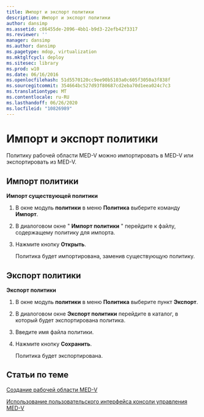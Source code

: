 ```yaml
---
title: Импорт и экспорт политики
description: Импорт и экспорт политики
author: dansimp
ms.assetid: c86455de-2096-4bb1-b9d3-22efb42f3317
ms.reviewer: ''
manager: dansimp
ms.author: dansimp
ms.pagetype: mdop, virtualization
ms.mktglfcycl: deploy
ms.sitesec: library
ms.prod: w10
ms.date: 06/16/2016
ms.openlocfilehash: 51d5570120cc9ee90b5103a0c605f3050a3f838f
ms.sourcegitcommit: 354664bc527d93f80687cd2eba70d1eea024c7c3
ms.translationtype: MT
ms.contentlocale: ru-RU
ms.lasthandoff: 06/26/2020
ms.locfileid: "10826989"
---
```

# Импорт и экспорт политики


Политику рабочей области MED-V можно импортировать в MED-V или экспортировать из MED-V.

## Импорт политики


**Импорт существующей политики**

1.  В окне модуль **политики** в меню **Политика** выберите команду **Импорт**.

2.  В диалоговом окне " **Импорт политики** " перейдите к файлу, содержащему политику для импорта.

3.  Нажмите кнопку **Открыть**.

    Политика будет импортирована, заменив существующую политику.

## Экспорт политики


**Экспорт политики**

1.  В окне модуль **политики** в меню **Политика** выберите пункт **Экспорт**.

2.  В диалоговом окне **Экспорт политики** перейдите в каталог, в который будет экспортирована политика.

3.  Введите имя файла политики.

4.  Нажмите кнопку **Сохранить**.

    Политика будет экспортирована.

## Статьи по теме


[Создание рабочей области MED-V](creating-a-med-v-workspacemedv-10-sp1.md)

[Использование пользовательского интерфейса консоли управления MED-V](using-the-med-v-management-console-user-interface.md)

 

 





